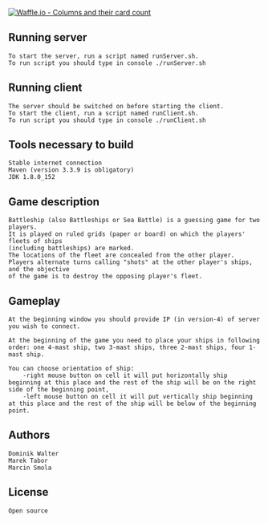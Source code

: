 [![Waffle.io - Columns and their card count](https://badge.waffle.io/smolamarcin/battleship.svg?columns=all)](https://waffle.io/smolamarcin/battleship) <br />
## Running server
    To start the server, run a script named runServer.sh. 
    To run script you should type in console ./runServer.sh
## Running client
    The server should be switched on before starting the client.
    To start the client, run a script named runClient.sh. 
    To run script you should type in console ./runClient.sh
## Tools necessary to build
    Stable internet connection
    Maven (version 3.3.9 is obligatory) 
    JDK 1.8.0_152
    
## Game description
    Battleship (also Battleships or Sea Battle) is a guessing game for two players. 
    It is played on ruled grids (paper or board) on which the players' fleets of ships 
    (including battleships) are marked. 
    The locations of the fleet are concealed from the other player. 
    Players alternate turns calling "shots" at the other player's ships, and the objective 
    of the game is to destroy the opposing player's fleet.
## Gameplay
    At the beginning window you should provide IP (in version-4) of server you wish to connect. 
   
    At the beginning of the game you need to place your ships in following order: one 4-mast ship, two 3-mast ships, three 2-mast ships, four 1-mast ship.
    
    You can choose orientation of ship:
        -right mouse button on cell it will put horizontally ship beginning at this place and the rest of the ship will be on the right side of the beginning point,
        -left mouse button on cell it will put vertically ship beginning at this place and the rest of the ship will be below of the beginning point.

## Authors
    Dominik Walter 
    Marek Tabor 
    Marcin Smola  
## License
    Open source

